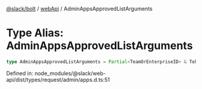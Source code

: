 [@slack/bolt](../../../../index.md) / [webApi](../index.md) / AdminAppsApprovedListArguments

# Type Alias: AdminAppsApprovedListArguments

```ts
type AdminAppsApprovedListArguments = Partial<TeamOrEnterpriseID> & TokenOverridable & CursorPaginationEnabled & Certified;
```

Defined in: node\_modules/@slack/web-api/dist/types/request/admin/apps.d.ts:51

